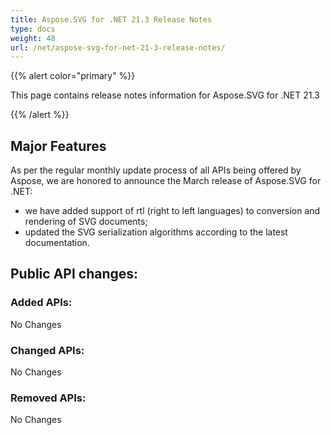 ```yaml
---
title: Aspose.SVG for .NET 21.3 Release Notes
type: docs
weight: 48
url: /net/aspose-svg-for-net-21-3-release-notes/
---
```


{{% alert color="primary" %}}

This page contains release notes information for Aspose.SVG for .NET 21.3

{{% /alert %}}

## **Major Features**

As per the regular monthly update process of all APIs being offered by Aspose, we are honored to announce the March release of Aspose.SVG for .NET:

- we have added support of rtl (right to left languages) to conversion and rendering of SVG documents;
- updated the SVG serialization algorithms according to the latest documentation.


## **Public API changes:**

### **Added APIs:**

No Changes

### **Changed APIs:**

No Changes

### **Removed APIs:**

No Changes
    